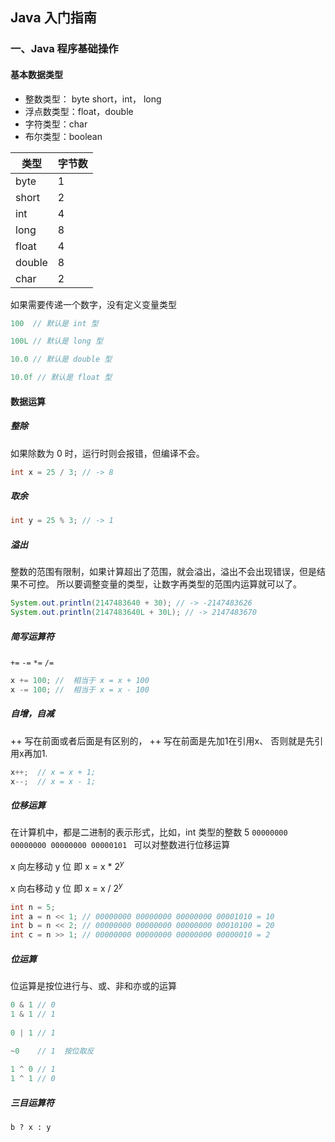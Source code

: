 ## Java 入门指南

### 一、Java 程序基础操作

#### 基本数据类型

- 整数类型： byte short，int， long
- 浮点数类型：float，double
- 字符类型：char
- 布尔类型：boolean

| 类型   | 字节数 |
| ------ | ------ |
| byte   | 1      |
| short  | 2      |
| int    | 4      |
| long   | 8      |
| float  | 4      |
| double | 8      |
| char   | 2      |

如果需要传递一个数字，没有定义变量类型

```java
100  // 默认是 int 型

100L // 默认是 long 型

10.0 // 默认是 double 型

10.0f // 默认是 float 型
```



#### 数据运算



##### 整除 

如果除数为 0 时，运行时则会报错，但编译不会。

```java
int x = 25 / 3; // -> 8
```

##### 取余

```java
int y = 25 % 3; // -> 1
```

##### 溢出

整数的范围有限制，如果计算超出了范围，就会溢出，溢出不会出现错误，但是结果不可控。
所以要调整变量的类型，让数字再类型的范围内运算就可以了。

```java
System.out.println(2147483640 + 30); // -> -2147483626
System.out.println(2147483640L + 30L); // -> 2147483670
```

##### 简写运算符  

`+=`  `-=`  `*=`  `/=`

```java
x += 100; //  相当于 x = x + 100
x -= 100; //  相当于 x = x - 100
```

##### 自增，自减

++ 写在前面或者后面是有区别的， ++ 写在前面是先加1在引用x、 否则就是先引用x再加1.

```java
x++;  // x = x + 1;
x--;  // x = x - 1;
```

##### 位移运算

在计算机中，都是二进制的表示形式，比如，int 类型的整数 5 
`00000000 00000000 00000000 00000101 `
可以对整数进行位移运算

x 向左移动 y 位  即 x = x * $2^y$

x 向右移动 y 位   即 x = x / $2^y$

```java
int n = 5;
int a = n << 1; // 00000000 00000000 00000000 00001010 = 10  
int b = n << 2; // 00000000 00000000 00000000 00010100 = 20
int c = n >> 1; // 00000000 00000000 00000000 00000010 = 2 
```

##### 位运算

位运算是按位进行与、或、非和亦或的运算

```java
0 & 1 // 0
1 & 1 // 1
    
0 | 1 // 1

~0    // 1  按位取反
    
1 ^ 0 // 1
1 ^ 1 // 0    
```

##### 三目运算符

`b ? x : y`






